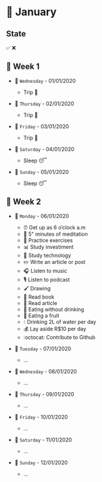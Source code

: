 # 📅 January

## State 
✅ ❌

## 📌 Week 1
  
- 🚩 `Wednesday` - 01/01/2020
  - Trip 🌅
  
- 🚩 `Thursday` - 02/01/2020
  - Trip 🌅
  
- 🚩 `Friday` - 03/01/2020
  - Trip 🌅
  
- 🚩 `Saturday` - 04/01/2020
  - Sleep 😴
  
- 🚩 `Sunday` - 05/01/2020
  - Sleep 😴
  
## 📌 Week 2
  
- 🚩 `Monday` - 06/01/2020
  - ⏰ Get up as 6 o’clock a.m
  - 🙏 5" minutes of meditation
  - 💪 Practice exercises 
  - 📊 Study investiment
  - 📱 Study technology
  - ✏️ Write an article or post
  - 🎧 Listen to music
  - 🎙 Listen to podcast
  - 🖌 Drawing
  - 📕 Read book
  - 📃 Read article 
  - 🍕 Eating without drinking
  - 🍎 Eating a fruit
  - 💧 Drinking 2L of water per day
  - 💰 Lay aside R$10 per day
  - :octocat: Contribute to Github
  
- 🚩 `Tuesday` - 07/01/2020
  - ...
  
- 🚩 `Wednesday` - 08/01/2020
  - ...
  
- 🚩 `Thursday` - 09/01/2020
  - ...
  
- 🚩 `Friday` - 10/01/2020
  - ...
  
- 🚩 `Saturday` - 11/01/2020
  - ...
  
- 🚩 `Sunday` - 12/01/2020
  - ...